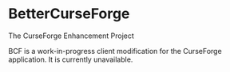 # BetterCurseForge
The CurseForge Enhancement Project

BCF is a work-in-progress client modification for the CurseForge application.
It is currently unavailable.
